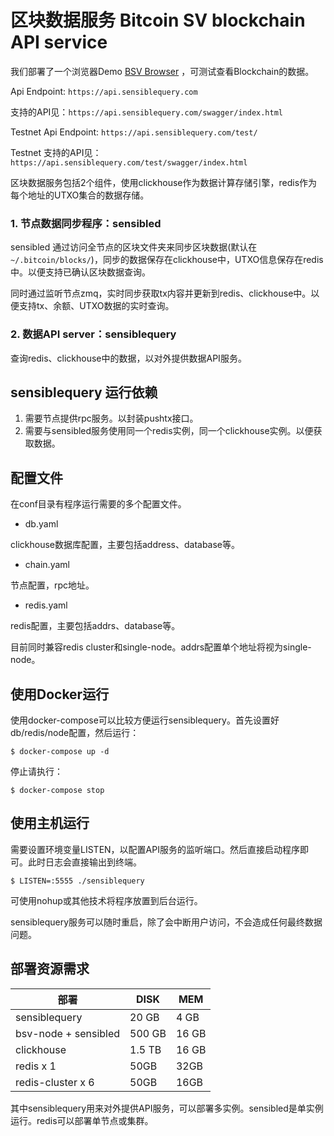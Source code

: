 
# 区块数据服务 Bitcoin SV blockchain API service

我们部署了一个浏览器Demo [BSV Browser](https://sensiblequery.com/#/blocks) ，可测试查看Blockchain的数据。

Api Endpoint: `https://api.sensiblequery.com`

支持的API见：`https://api.sensiblequery.com/swagger/index.html`

Testnet Api Endpoint: `https://api.sensiblequery.com/test/`

Testnet 支持的API见：`https://api.sensiblequery.com/test/swagger/index.html`

区块数据服务包括2个组件，使用clickhouse作为数据计算存储引擎，redis作为每个地址的UTXO集合的数据存储。

### 1. 节点数据同步程序：sensibled

sensibled 通过访问全节点的区块文件夹来同步区块数据(默认在`~/.bitcoin/blocks/`)，同步的数据保存在clickhouse中，UTXO信息保存在redis中。以便支持已确认区块数据查询。

同时通过监听节点zmq，实时同步获取tx内容并更新到redis、clickhouse中。以便支持tx、余额、UTXO数据的实时查询。

### 2. 数据API server：sensiblequery

查询redis、clickhouse中的数据，以对外提供数据API服务。

## sensiblequery 运行依赖

1. 需要节点提供rpc服务。以封装pushtx接口。
2. 需要与sensibled服务使用同一个redis实例，同一个clickhouse实例。以便获取数据。

## 配置文件

在conf目录有程序运行需要的多个配置文件。

* db.yaml

clickhouse数据库配置，主要包括address、database等。

* chain.yaml

节点配置，rpc地址。

* redis.yaml

redis配置，主要包括addrs、database等。

目前同时兼容redis cluster和single-node。addrs配置单个地址将视为single-node。

## 使用Docker运行

使用docker-compose可以比较方便运行sensiblequery。首先设置好db/redis/node配置，然后运行：

	$ docker-compose up -d

停止请执行：

	$ docker-compose stop


## 使用主机运行

需要设置环境变量LISTEN，以配置API服务的监听端口。然后直接启动程序即可。此时日志会直接输出到终端。

    $ LISTEN=:5555 ./sensiblequery

可使用nohup或其他技术将程序放置到后台运行。

sensiblequery服务可以随时重启，除了会中断用户访问，不会造成任何最终数据问题。


## 部署资源需求

| 部署                 | DISK   | MEM   |
|----------------------|--------|-------|
| sensiblequery        | 20 GB  | 4 GB  |
| bsv-node + sensibled | 500 GB | 16 GB |
| clickhouse           | 1.5 TB | 16 GB |
| redis x 1            | 50GB   | 32GB  |
| redis-cluster x 6    | 50GB   | 16GB  |

其中sensiblequery用来对外提供API服务，可以部署多实例。sensibled是单实例运行。redis可以部署单节点或集群。
